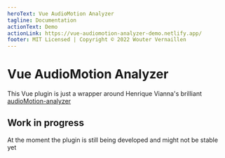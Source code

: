 ```yaml
---
heroText: Vue AudioMotion Analyzer
tagline: Documentation
actionText: Demo
actionLink: https://vue-audiomotion-analyzer-demo.netlify.app/
footer: MIT Licensed | Copyright © 2022 Wouter Vernaillen
---
```

# Vue AudioMotion Analyzer

This Vue plugin is just a wrapper around Henrique Vianna's brilliant [audioMotion-analyzer](https://audiomotion.dev)

## Work in progress

At the moment the plugin is still being developed and might not be stable yet
